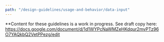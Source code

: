 ```yaml
---
path: "/design-guidelines/usage-and-behavior/data-input"
---
```

**Content for these guidelines is a work in progress. See draft copy here: https://docs.google.com/document/d/1d1WYPcNaWMZeHKdqur2mvPTz96O7YAQkbQ2VetPPezg/edit
